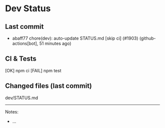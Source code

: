 # Dev Status

## Last commit
- abaff77 chore(dev): auto-update STATUS.md [skip ci] (#1903) (github-actions[bot], 51 minutes ago)
## CI & Tests
[OK] npm ci
[FAIL] npm test

## Changed files (last commit)
dev/STATUS.md

---
Notes:
- ...
